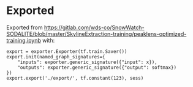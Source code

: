 # Exported
Exported from https://gitlab.com/wds-co/SnowWatch-SODALITE/blob/master/SkylineExtraction-training/peaklens-optimized-training.ipynb
with:

```
export = exporter.Exporter(tf.train.Saver())
export.init(named_graph_signatures={
    "inputs": exporter.generic_signature({"input": x}),
    "outputs": exporter.generic_signature({"output": softmax})
})
export.export('./export/', tf.constant(123), sess)
```